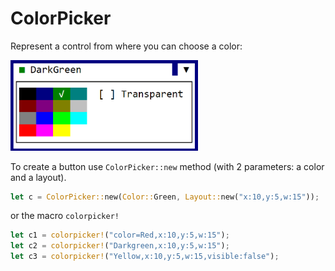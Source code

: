# ColorPicker

Represent a control from where you can choose a color:

<img src="img/colorpicker.png" width=300/>

To create a button use `ColorPicker::new` method (with 2 parameters: a color and a layout).
```rs
let c = ColorPicker::new(Color::Green, Layout::new("x:10,y:5,w:15"));
```
or the macro `colorpicker!`
```rs
let c1 = colorpicker!("color=Red,x:10,y:5,w:15");
let c2 = colorpicker!("Darkgreen,x:10,y:5,w:15");
let c3 = colorpicker!("Yellow,x:10,y:5,w:15,visible:false");
```